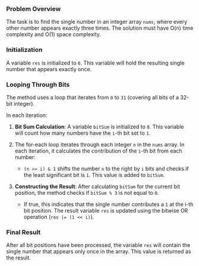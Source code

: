 ### Problem Overview
The task is to find the single number in an integer array `nums`, where every other number appears exactly three times. The solution must have O(n) time complexity and O(1) space complexity.

### Initialization
A variable `res` is initialized to `0`. This variable will hold the resulting single number that appears exactly once.

### Looping Through Bits
The method uses a loop that iterates from `0` to `31` (covering all bits of a 32-bit integer). 

In each iteration:
1. **Bit Sum Calculation**: A variable `bitSum` is initialized to `0`. This variable will count how many numbers have the `i`-th bit set to `1`.
2. The for-each loop iterates through each integer `n` in the `nums` array. In each iteration, it calculates the contribution of the `i`-th bit from each number:
   - `(n >> i) & 1` shifts the number `n` to the right by `i` bits and checks if the least significant bit is `1`. This value is added to `bitSum`.

3. **Constructing the Result**: After calculating `bitSum` for the current bit position, the method checks if `bitSum % 3` is not equal to `0`. 
   - If true, this indicates that the single number contributes a `1` at the i-th bit position. The result variable `res` is updated using the bitwise OR operation (`res |= (1 << i)`).

### Final Result
After all bit positions have been processed, the variable `res` will contain the single number that appears only once in the array. This value is returned as the result.
